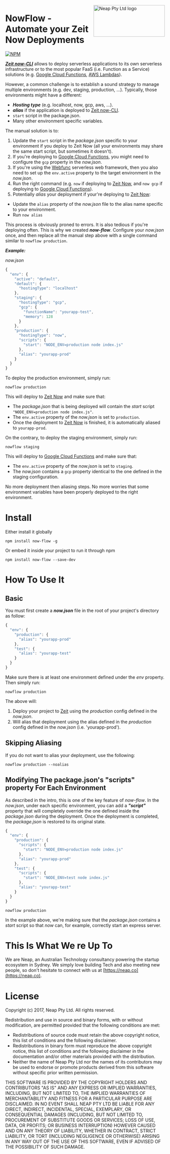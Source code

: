 <a href="https://neap.co" target="_blank"><img src="https://neap.co/img/neap_color_horizontal.png" alt="Neap Pty Ltd logo" title="Neap" height="100" width="225" style="float: right" align="right" /></a>

# NowFlow - Automate your Zeit Now Deployments
[![NPM][1]][2]

[1]: https://img.shields.io/npm/v/now-flow.svg?style=flat
[2]: https://www.npmjs.com/package/now-flow

[__*Zeit now-CLI*__](https://zeit.co/now) allows to deploy serverless applications to its own serverless infrastructure or to the most popular FaaS (i.e. Function as a Service) solutions (e.g. [Google Cloud Functions](https://cloud.google.com/functions/), [AWS Lambdas](https://aws.amazon.com/lambda)).

However, a common challenge is to establish a sound strategy to manage multiple environments (e.g. dev, staging, production, ...). Typically, those environments might have a different:
- __*Hosting type*__ (e.g. localhost, now, gcp, aws, ...).
- __*alias*__ if the application is deployed to [Zeit now-CLI](https://zeit.co/now).
- `start` script in the package.json.
- Many other environment specific variables.

The manual solution is to:
1. Update the `start` script in the _package.json_ specific to your environment if you deploy to Zeit Now (all your environments may share the same start script, but sometimes it doesn't).
2. If you're deploying to [Google Cloud Functions](https://cloud.google.com/functions/), you might need to configure the `gcp` property in the _now.json_.
3. If you're using the [Webfunc](https://github.com/nicolasdao/webfunc) serverless web framework, then you also need to set up the `env.active` property to the target environment in the _now.json_.
4. Run the right command (e.g. `now` if deploying to [Zeit Now](https://zeit.co/now), and `now gcp` if deploying to [Google Cloud Functions](https://cloud.google.com/functions/)).
5. Potentially _alias_ your deployment if your're deploying to [Zeit Now](https://zeit.co/now):
  - Update the `alias` property of the _now.json_ file to the alias name specific to your environment.
  - Run `now alias`

This process is obviously proned to errors. It is also tedious if you're deploying often. This is why we created __*now-flow*__. Configure your _now.json_ once, and then replace all the manual step above with a single command similar to `nowflow production`.

__*Example:*__

_now.json_
```js
{
  "env": {
    "active": "default",
    "default": {
      "hostingType": "localhost"
    },
    "staging": {
      "hostingType": "gcp",
      "gcp": {
        "functionName": "yourapp-test",
        "memory": 128
      }
    },
    "production": {
      "hostingType": "now",
      "scripts": {
        "start": "NODE_ENV=production node index.js"
      },
      "alias": "yourapp-prod"
    }
  }
}
```

To deploy the production environment, simply run:

```
nowflow production 
```

This will deploy to [Zeit Now](https://zeit.co/now) and make sure that:
- The _package.json_ that is being deployed will contain the _start_ script `"NODE_ENV=production node index.js"`.
- The `env.active` property of the _now.json_ is set to `production`.
- Once the deployment to [Zeit Now](https://zeit.co/now) is finished, it is automatically aliased to `yourapp-prod`. 

On the contrary, to deploy the staging environment, simply run:

```
nowflow staging 
```

This will deploy to [Google Cloud Functions](https://cloud.google.com/functions/) and make sure that:
- The `env.active` property of the _now.json_ is set to `staging`.
- The _now.json_ contains a `gcp` property identical to the one defined in the staging configuration.

No more deployment then aliasing steps. No more worries that some environment variables have been properly deployed to the right environment. 


# Install
Either install it globally
```
npm install now-flow -g
```

Or embed it inside your project to run it through npm

```
npm install now-flow --save-dev
```

# How To Use It
## Basic
You must first create a __*now.json*__ file in the root of your project's directory as follow:
```js
{
  "env": {
    "production": {
      "alias": "yourapp-prod"
    },
    "test": {
      "alias": "yourapp-test"
    }
  }
}
```

Make sure there is at least one environment defined under the _env_ property. Then simply run:

```
nowflow production
```

The above will:
1. Deploy your project to [Zeit](https://zeit.co/now) using the _production_ config defined in the _now.json_.
2. Will alias that deployment using the alias defined in the _production_ config defined in the _now.json_ (i.e. 'yourapp-prod').

## Skipping Aliasing
If you do not want to alias your deployment, use the following:
```
nowflow production --noalias
```

## Modifying The package.json's "scripts" property For Each Environment
As described in the intro, this is one of the key feature of _now-flow_. In the _now.json_, under each specific environment, you can add a __*"script"*__ property that will completely override the one defined inside the _package.json_ during the deployment. Once the deployment is completed, the _package.json_ is restored to its original state. 

```js
{
  "env": {
    "production": {
      "scripts": {
        "start": "NODE_ENV=production node index.js"
      },
      "alias": "yourapp-prod"
    },
    "test": {
      "scripts": {
        "start": "NODE_ENV=test node index.js"
      },
      "alias": "yourapp-test"
    }
  }
}
```

```
nowflow production 
```

In the example above, we're making sure that the _package.json_ contains a _start_ script so that _now_ can, for example, correctly start an express server.  

# This Is What We re Up To
We are Neap, an Australian Technology consultancy powering the startup ecosystem in Sydney. We simply love building Tech and also meeting new people, so don't hesitate to connect with us at [https://neap.co](https://neap.co).

# License
Copyright (c) 2017, Neap Pty Ltd.
All rights reserved.

Redistribution and use in source and binary forms, with or without modification, are permitted provided that the following conditions are met:
* Redistributions of source code must retain the above copyright notice, this list of conditions and the following disclaimer.
* Redistributions in binary form must reproduce the above copyright notice, this list of conditions and the following disclaimer in the documentation and/or other materials provided with the distribution.
* Neither the name of Neap Pty Ltd nor the names of its contributors may be used to endorse or promote products derived from this software without specific prior written permission.

THIS SOFTWARE IS PROVIDED BY THE COPYRIGHT HOLDERS AND CONTRIBUTORS "AS IS" AND
ANY EXPRESS OR IMPLIED WARRANTIES, INCLUDING, BUT NOT LIMITED TO, THE IMPLIED
WARRANTIES OF MERCHANTABILITY AND FITNESS FOR A PARTICULAR PURPOSE ARE
DISCLAIMED. IN NO EVENT SHALL NEAP PTY LTD BE LIABLE FOR ANY
DIRECT, INDIRECT, INCIDENTAL, SPECIAL, EXEMPLARY, OR CONSEQUENTIAL DAMAGES
(INCLUDING, BUT NOT LIMITED TO, PROCUREMENT OF SUBSTITUTE GOODS OR SERVICES;
LOSS OF USE, DATA, OR PROFITS; OR BUSINESS INTERRUPTION) HOWEVER CAUSED AND
ON ANY THEORY OF LIABILITY, WHETHER IN CONTRACT, STRICT LIABILITY, OR TORT
(INCLUDING NEGLIGENCE OR OTHERWISE) ARISING IN ANY WAY OUT OF THE USE OF THIS
SOFTWARE, EVEN IF ADVISED OF THE POSSIBILITY OF SUCH DAMAGE.
